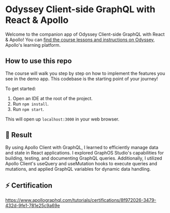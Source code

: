 # Odyssey Client-side GraphQL with React & Apollo

Welcome to the companion app of Odyssey Client-side GraphQL with React & Apollo! You can [find the course lessons and instructions on Odyssey](https://odyssey.apollographql.com/client-side-graphql-react), Apollo's learning platform.

## How to use this repo

The course will walk you step by step on how to implement the features you see in the demo app. This codebase is the starting point of your journey!

To get started:

1. Open an IDE at the root of the project.
1. Run `npm install`.
1. Run `npm start`.

This will open up `localhost:3000` in your web browser.

## :rocket: Result

By using Apollo Client with GraphQL, I learned to efficiently manage data and state in React applications. I explored GraphOS Studio's capabilities for building, testing, and documenting GraphQL queries. Additionally, I utilized Apollo Client's useQuery and useMutation hooks to execute queries and mutations, and applied GraphQL variables for dynamic data handling.

## :zap: Certification

https://www.apollographql.com/tutorials/certifications/8f972026-3479-432d-9fe1-781e25c9a69e

